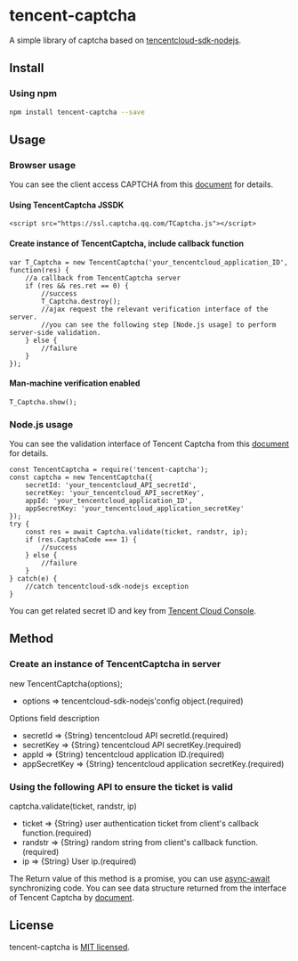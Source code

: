 # tencent-captcha
A simple library of captcha based on [tencentcloud-sdk-nodejs](https://github.com/TencentCloud/tencentcloud-sdk-nodejs/tree/3.0.268).

## Install
### Using npm
```bash
npm install tencent-captcha --save
```

## Usage

### Browser usage
You can see the client access CAPTCHA from this [document](https://cloud.tencent.com/document/product/1110/36841) for details.

#### Using TencentCaptcha JSSDK
```
<script src="https://ssl.captcha.qq.com/TCaptcha.js"></script>

```
#### Create instance of TencentCaptcha, include callback function
```
var T_Captcha = new TencentCaptcha('your_tencentcloud_application_ID', function(res) {
    //a callback from TencentCaptcha server
    if (res && res.ret == 0) {
        //success
        T_Captcha.destroy();
        //ajax request the relevant verification interface of the server.
        //you can see the following step [Node.js usage] to perform server-side validation.
    } else {
        //failure
    }
});
```
#### Man-machine verification enabled
```
T_Captcha.show();
```

### Node.js usage
You can see the validation interface of Tencent Captcha from this [document](https://cloud.tencent.com/document/product/1110/36926) for details.
```
const TencentCaptcha = require('tencent-captcha');
const captcha = new TencentCaptcha({
    secretId: 'your_tencentcloud_API_secretId',
    secretKey: 'your_tencentcloud_API_secretKey',
    appId: 'your_tencentcloud_application_ID',
    appSecretKey: 'your_tencentcloud_application_secretKey'
});
try {
    const res = await Captcha.validate(ticket, randstr, ip);
    if (res.CaptchaCode === 1) {
        //success
    } else {
        //failure
    }
} catch(e) {
    //catch tencentcloud-sdk-nodejs exception
}
```
You can get related secret ID and key from [Tencent Cloud Console](https://console.cloud.tencent.com/cam/capi).

## Method
### Create an instance of TencentCaptcha in server
new TencentCaptcha(options);
- options => tencentcloud-sdk-nodejs'config object.(required)

Options field description
- secretId => {String} tencentcloud API secretId.(required)
- secretKey => {String} tencentcloud API secretKey.(required)
- appId => {String} tencentcloud application ID.(required)
- appSecretKey => {String} tencentcloud application secretKey.(required)

### Using the following API to ensure the ticket is valid
captcha.validate(ticket, randstr, ip)
- ticket => {String} user authentication ticket from client's callback function.(required)
- randstr => {String} random string from client's callback function.(required)
- ip => {String} User ip.(required)

The Return value of this method is a promise, you can use [async-await](https://developer.mozilla.org/en-US/docs/Web/JavaScript/Reference/Statements/async_function) synchronizing code. You can see data structure returned from the interface of Tencent Captcha by [document](https://cloud.tencent.com/document/product/1110/36926).

## License
tencent-captcha is [MIT licensed](https://github.com/AmoyDreamer/tencent-captcha/blob/master/LICENSE).
